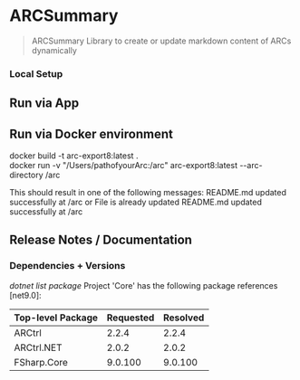 # ARCSummary

>ARCSummary Library to create or update markdown content of ARCs dynamically


### Local Setup
## Run via App


## Run via Docker environment
docker build -t arc-export8:latest .   
docker run -v "/Users/pathofyourArc:/arc" arc-export8:latest --arc-directory /arc

This should result in one of the following messages:
README.md updated successfully at /arc
or
File is already updated
README.md updated successfully at /arc
## Release Notes / Documentation

### Dependencies + Versions
_dotnet list package_ Project 'Core' has the following package references [net9.0]: 

|Top-level Package   |    Requested  | Resolved|
| ------------------ | ------------- | --------|
|  ARCtrl            |    2.2.4      | 2.2.4   |
|  ARCtrl.NET        |    2.0.2      | 2.0.2   |
|  FSharp.Core       |    9.0.100    | 9.0.100 |
